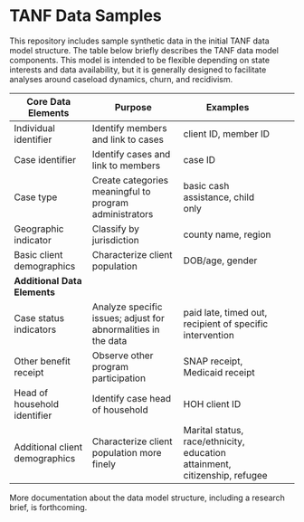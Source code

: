 # TANF Data Samples

This repository includes sample synthetic data in the initial TANF data model structure. The table below briefly describes the TANF data model components. This model is intended 
to be flexible depending on state interests and data availability, but it is generally designed to facilitate analyses around caseload dynamics, churn, and recidivism.

|    **Core Data Elements**            |    **Purpose**                                                        |    **Examples**                                                                     |   |   |
|--------------------------------------|-----------------------------------------------------------------------|-------------------------------------------------------------------------------------|---|---|
|    Individual identifier             |    Identify members and link to cases                                 |    client ID, member ID                                                             |   |   |
|    Case identifier                   |    Identify cases and link to members                                 |    case ID                                                                          |   |   |
|    Case type                         |    Create categories meaningful to program administrators             |    basic cash assistance, child only                                                |   |   |
|    Geographic indicator              |    Classify by jurisdiction                                           |    county name, region                                                              |   |   |
|    Basic client demographics         |    Characterize client population                                     |    DOB/age, gender                                                                  |   |   |
|    **Additional Data   Elements**    |                                                                       |                                                                                     |   |   |
|    Case status indicators            |    Analyze specific issues; adjust for abnormalities in the   data    |    paid late, timed out, recipient of specific intervention                         |   |   |
|    Other benefit receipt             |    Observe other program participation                                |    SNAP receipt, Medicaid receipt                                                   |   |   |
|    Head of household identifier      |    Identify case head of household                                    |     HOH client ID                                                                   |   |   |
|    Additional client demographics    |    Characterize client population more finely                         |    Marital status, race/ethnicity, education attainment,   citizenship, refugee     |   |   |

More documentation about the data model structure, including a research brief, is forthcoming.
